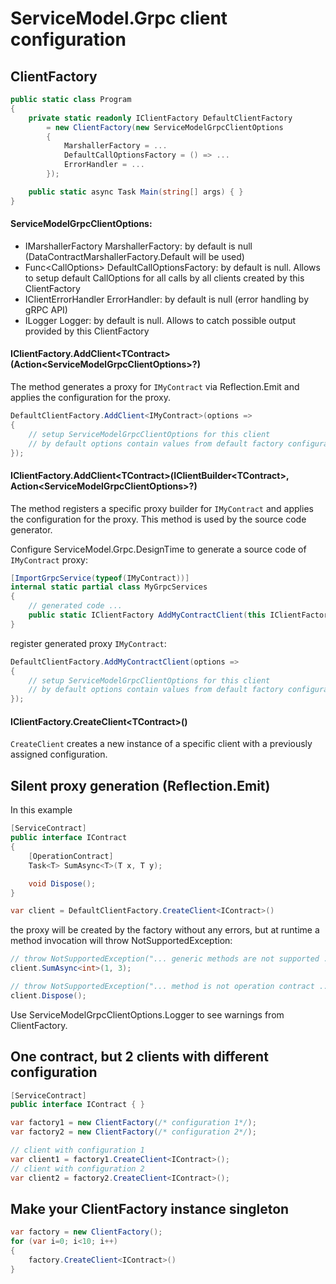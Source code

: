 # ServiceModel.Grpc client configuration

## ClientFactory

``` c#
public static class Program
{
    private static readonly IClientFactory DefaultClientFactory
        = new ClientFactory(new ServiceModelGrpcClientOptions
        {
            MarshallerFactory = ...
            DefaultCallOptionsFactory = () => ...
            ErrorHandler = ...
        });

    public static async Task Main(string[] args) { }
}
```

#### ServiceModelGrpcClientOptions:

- IMarshallerFactory MarshallerFactory: by default is null (DataContractMarshallerFactory.Default will be used)
- Func\<CallOptions\> DefaultCallOptionsFactory: by default is null. Allows to setup default CallOptions for all calls by all clients created by this ClientFactory
- IClientErrorHandler ErrorHandler: by default is null (error handling by gRPC API)
- ILogger Logger: by default is null. Allows to catch possible output provided by this ClientFactory

#### IClientFactory.AddClient\<TContract\>(Action\<ServiceModelGrpcClientOptions\>?)

The method generates a proxy for `IMyContract` via Reflection.Emit and applies the configuration for the proxy.

``` c#
DefaultClientFactory.AddClient<IMyContract>(options =>
{
    // setup ServiceModelGrpcClientOptions for this client
    // by default options contain values from default factory configuration
});
```

#### IClientFactory.AddClient\<TContract\>(IClientBuilder\<TContract\>, Action\<ServiceModelGrpcClientOptions\>?)

The method registers a specific proxy builder for `IMyContract` and applies the configuration for the proxy. This method is used by the source code generator.

Configure ServiceModel.Grpc.DesignTime to generate a source code of `IMyContract` proxy:

``` c#
[ImportGrpcService(typeof(IMyContract))]
internal static partial class MyGrpcServices
{
    // generated code ...
    public static IClientFactory AddMyContractClient(this IClientFactory clientFactory, Action<ServiceModelGrpcClientOptions> configure = null) {}
}
```

register generated proxy `IMyContract`:

``` c#
DefaultClientFactory.AddMyContractClient(options =>
{
    // setup ServiceModelGrpcClientOptions for this client
    // by default options contain values from default factory configuration
});
```

#### IClientFactory.CreateClient\<TContract\>()

`CreateClient` creates a new instance of a specific client with a previously assigned configuration.

## Silent proxy generation (Reflection.Emit)

In this example

``` c#
[ServiceContract]
public interface IContract
{
    [OperationContract]
    Task<T> SumAsync<T>(T x, T y);

    void Dispose();
}

var client = DefaultClientFactory.CreateClient<IContract>()
```

the proxy will be created by the factory without any errors, but at runtime a method invocation will throw NotSupportedException:

``` c#
// throw NotSupportedException("... generic methods are not supported ...")
client.SumAsync<int>(1, 3);

// throw NotSupportedException("... method is not operation contract ...")
client.Dispose();
```

Use ServiceModelGrpcClientOptions.Logger to see warnings from ClientFactory.

## One contract, but 2 clients with different configuration

``` c#
[ServiceContract]
public interface IContract { }

var factory1 = new ClientFactory(/* configuration 1*/);
var factory2 = new ClientFactory(/* configuration 2*/);

// client with configuration 1
var client1 = factory1.CreateClient<IContract>();
// client with configuration 2
var client2 = factory2.CreateClient<IContract>();
```

## Make your ClientFactory instance singleton

``` c#
var factory = new ClientFactory();
for (var i=0; i<10; i++)
{
    factory.CreateClient<IContract>()
}
```
